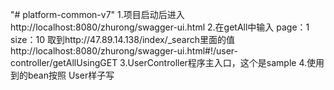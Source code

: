 "# platform-common-v7" 
1.项目启动后进入
http://localhost:8080/zhurong/swagger-ui.html
2.在getAll中输入
page：1
size：10
取到http://47.89.14.138/index/_search里面的值
http://localhost:8080/zhurong/swagger-ui.html#!/user-controller/getAllUsingGET
3.UserController程序主入口，这个是sample
4.使用到的bean按照 User样子写